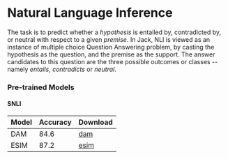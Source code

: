 # Natural Language Inference

The task is to predict whether a *hypothesis* is entailed by, contradicted by, or neutral with respect to a given *premise*.
In Jack, NLI is viewed as an instance of multiple choice Question Answering problem, by casting the hypothesis as the question, and the premise as the support.
The answer candidates to this question are the three possible outcomes or classes -- namely *entails*, *contradicts* or *neutral*.

### Pre-trained Models


#### SNLI

| Model         |  Accuracy  | Download        |
|---------------|------------|-----------------|
| DAM           |  84.6      |  [dam]   |
| ESIM          |  87.2      |  [esim]   |

[dam]: http://data.neuralnoise.com/jack/natural_language_inference/dam.zip
[esim]: http://data.neuralnoise.com/jack/natural_language_inference/esim.zip
